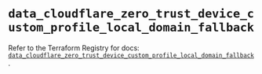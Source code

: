# `data_cloudflare_zero_trust_device_custom_profile_local_domain_fallback`

Refer to the Terraform Registry for docs: [`data_cloudflare_zero_trust_device_custom_profile_local_domain_fallback`](https://registry.terraform.io/providers/cloudflare/cloudflare/5.4.0/docs/data-sources/zero_trust_device_custom_profile_local_domain_fallback).
